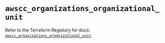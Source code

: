 # `awscc_organizations_organizational_unit`

Refer to the Terraform Registory for docs: [`awscc_organizations_organizational_unit`](https://registry.terraform.io/providers/hashicorp/awscc/0.70.0/docs/resources/organizations_organizational_unit).

